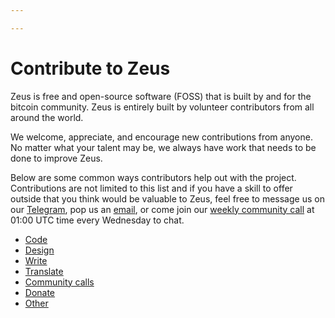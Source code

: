 ```yaml
---

---
```


# Contribute to Zeus

Zeus is free and open-source software (FOSS) that is built by and for the bitcoin community. Zeus is entirely built by volunteer contributors from all around the world.

We welcome, appreciate, and encourage new contributions from anyone. No matter what your talent may be, we always have work that needs to be done to improve Zeus.

Below are some common ways contributors help out with the project. Contributions are not limited to this list and if you have a skill to offer outside that you think would be valuable to Zeus, feel free to message us on our [Telegram](https://t.me/ZeusLN), pop us an [email](zeusln@tutanota.com), or come join our [weekly community call](/contribute/community-call) at 01:00 UTC time every Wednesday to chat.

- [Code](/contribute/code)
- [Design](/contribute/design)
- [Write](/contribute/write)
- [Translate](/contribute/translate)
- [Community calls](/contribute/community-call)
- [Donate](/contribute/donate)
- [Other](/contribute/other)
